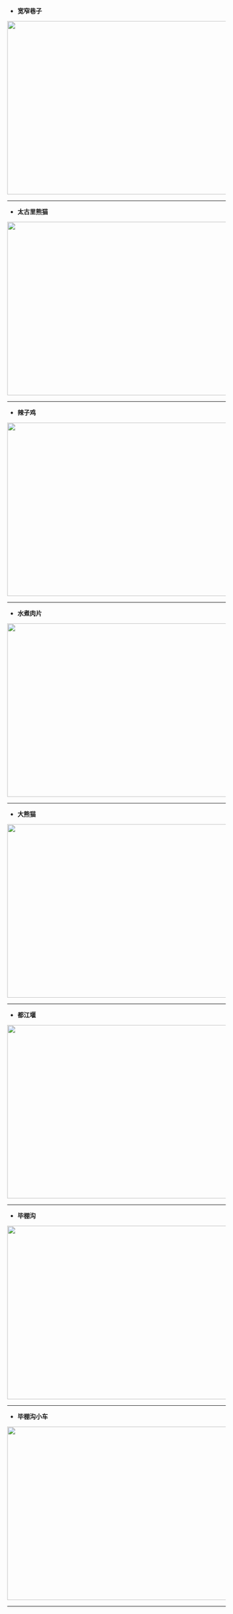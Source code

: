 - **宽窄巷子**
<div align=center><img width="650" height="400" src="https://github.com/YurongChen1998/YurongChen1998.github.io/blob/gh-pages/img/Photo/Chengdu%20City/DSC01829.JPG"/></div>

---
- **太古里熊猫**
<div align=center><img width="650" height="400" src="https://github.com/YurongChen1998/YurongChen1998.github.io/blob/gh-pages/img/Photo/Chengdu%20City/DSC01882.JPG"/></div>

---
- **辣子鸡**
<div align=center><img width="650" height="400" src="https://github.com/YurongChen1998/YurongChen1998.github.io/blob/gh-pages/img/Photo/Chengdu%20City/DSC01911.JPG"/></div>

---
- **水煮肉片**
<div align=center><img width="650" height="400" src="https://github.com/YurongChen1998/YurongChen1998.github.io/blob/gh-pages/img/Photo/Chengdu%20City/DSC01914.JPG"/></div>

---
- **大熊猫**
<div align=center><img width="650" height="400" src="https://github.com/YurongChen1998/YurongChen1998.github.io/blob/gh-pages/img/Photo/Chengdu%20City/DSC01957.JPG"/></div>

---
- **都江堰**
<div align=center><img width="650" height="400" src="https://github.com/YurongChen1998/YurongChen1998.github.io/blob/gh-pages/img/Photo/Chengdu%20City/DSC02000.JPG"/></div>

---
- **毕棚沟**
<div align=center><img width="650" height="400" src="https://github.com/YurongChen1998/YurongChen1998.github.io/blob/gh-pages/img/Photo/Chengdu%20City/DSC02058.JPG"/></div>

---
- **毕棚沟小车**
<div align=center><img width="650" height="400" src="https://github.com/YurongChen1998/YurongChen1998.github.io/blob/gh-pages/img/Photo/Chengdu%20City/DSC02075.JPG"/></div>

---


